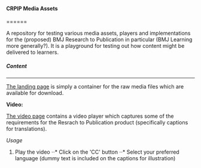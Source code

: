 #### CRPIP Media Assets
======

A repository for testing various media assets, players and implementations for the (proposed) BMJ Research to Publication in particular (BMJ Learning more generally?). It is a playground for testing out how content might be delivered to learners.

##### Content
-------------

[The landing page](http://moconnor-bmj.github.io/CRPIP-Media-Assets/)  is simply a container for the raw media files which are available for download.

**Video:**

[The video page](http://moconnor-bmj.github.io/CRPIP-Media-Assets/video.html)  contains a video player which captures some of the requirements for the Resrach to Publication product (specifically captions for translations). 

*Usage*
1. Play the video
⋅⋅* Click on the 'CC' button
⋅⋅* Select your preferred language (dummy text is included on the captions for illustration)
